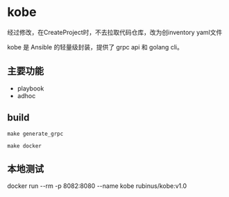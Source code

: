 # kobe

经过修改，在CreateProject时，不去拉取代码仓库，改为创inventory yaml文件

kobe 是 Ansible 的轻量级封装，提供了 grpc api 和 golang cli。

## 主要功能

- playbook
- adhoc

## build
```shell
make generate_grpc

make docker
```

## 本地测试
docker run --rm -p 8082:8080 --name kobe rubinus/kobe:v1.0


 
